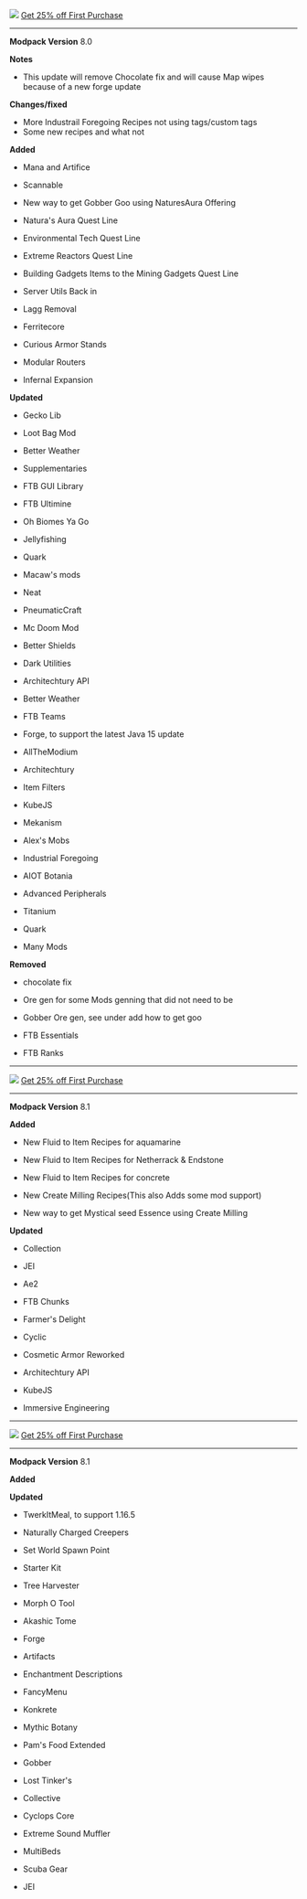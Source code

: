 ![](https://www.bisecthosting.com/images/CF/Monumental_Experience/BH_ME_PromoCard.png "")
[Get 25% off First Purchase](https://bisecthosting.com/BedrockLegends "")


---------------------------------------------------------------------------------------------

**Modpack Version**
8.0

**Notes**
- This update will remove Chocolate fix and will cause Map wipes because of a new forge update

**Changes/fixed**
- More Industrail Foregoing Recipes not using tags/custom tags
- Some new recipes and what not


**Added**

- Mana and Artifice

- Scannable

- New way to get Gobber Goo using NaturesAura Offering

- Natura's Aura Quest Line

- Environmental Tech Quest Line

- Extreme Reactors Quest Line

- Building Gadgets Items to the Mining Gadgets Quest Line

- Server Utils Back in

- Lagg Removal

- Ferritecore

- Curious Armor Stands

- Modular Routers

- Infernal Expansion

**Updated**

- Gecko Lib

- Loot Bag Mod

- Better Weather

- Supplementaries

- FTB GUI Library

- FTB Ultimine

- Oh Biomes Ya Go

- Jellyfishing

- Quark

- Macaw's mods

- Neat

- PneumaticCraft

- Mc Doom Mod

- Better Shields

- Dark Utilities

- Architechtury API

- Better Weather

- FTB Teams

- Forge, to support the latest Java 15 update

- AllTheModium

- Architechtury

- Item Filters

- KubeJS

- Mekanism

- Alex's Mobs

- Industrial Foregoing

- AIOT Botania

- Advanced Peripherals

- Titanium

- Quark

- Many Mods

**Removed**

- chocolate fix

- Ore gen for some Mods genning that did not need to be

- Gobber Ore gen, see under add how to get goo

- FTB Essentials 

- FTB Ranks

---------------------------------------------------------------------------------------------

![](https://www.bisecthosting.com/images/CF/Monumental_Experience/BH_ME_PromoCard.png "")
[Get 25% off First Purchase](https://bisecthosting.com/BedrockLegends "")


---------------------------------------------------------------------------------------------

**Modpack Version**
8.1

**Added**

- New Fluid to Item Recipes for aquamarine

- New Fluid to Item Recipes for Netherrack & Endstone

- New Fluid to Item Recipes for concrete

- New Create Milling Recipes(This also Adds some mod support)

- New way to get Mystical seed Essence using Create Milling


**Updated**

- Collection

- JEI

- Ae2

- FTB Chunks

- Farmer's Delight

- Cyclic

- Cosmetic Armor Reworked

- Architechtury API

- KubeJS

- Immersive Engineering


---------------------------------------------------------------------------------------------

![](https://www.bisecthosting.com/images/CF/Monumental_Experience/BH_ME_PromoCard.png "")
[Get 25% off First Purchase](https://bisecthosting.com/BedrockLegends "")


---------------------------------------------------------------------------------------------

**Modpack Version**
8.1

**Added**


**Updated**

- TwerkItMeal, to support 1.16.5

- Naturally Charged Creepers

- Set World Spawn Point

- Starter Kit

- Tree Harvester

- Morph O Tool

- Akashic Tome

- Forge

- Artifacts

- Enchantment Descriptions

- FancyMenu

- Konkrete

- Mythic Botany

- Pam's Food Extended

- Gobber

- Lost Tinker's

- Collective

- Cyclops Core

- Extreme Sound Muffler

- MultiBeds

- Scuba Gear

- JEI

